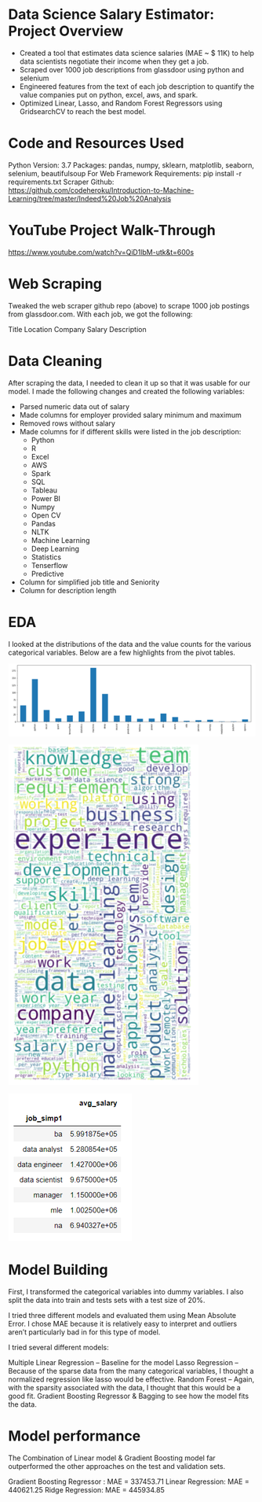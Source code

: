 # Data Science Salary Estimator: Project Overview

* Created a tool that estimates data science salaries (MAE ~ $ 11K) to help data scientists negotiate their income when they get a job.
* Scraped over 1000 job descriptions from glassdoor using python and selenium
* Engineered features from the text of each job description to quantify the value companies put on python, excel, aws, and spark.
* Optimized Linear, Lasso, and Random Forest Regressors using GridsearchCV to reach the best model.

# Code and Resources Used
Python Version: 3.7
Packages: pandas, numpy, sklearn, matplotlib, seaborn, selenium, beautifulsoup
For Web Framework Requirements: pip install -r requirements.txt
Scraper Github: https://github.com/codeheroku/Introduction-to-Machine-Learning/tree/master/Indeed%20Job%20Analysis

# YouTube Project Walk-Through
https://www.youtube.com/watch?v=QiD1lbM-utk&t=600s

# Web Scraping
Tweaked the web scraper github repo (above) to scrape 1000 job postings from glassdoor.com. With each job, we got the following:

Title
Location
Company 
Salary
Description

# Data Cleaning
After scraping the data, I needed to clean it up so that it was usable for our model. I made the following changes and created the following variables:

* Parsed numeric data out of salary
* Made columns for employer provided salary minimum and maximum
* Removed rows without salary
* Made columns for if different skills were listed in the job description:
  * Python
  * R
  * Excel
  * AWS
  * Spark
  * SQL
  * Tableau
  * Power BI
  * Numpy
  * Open CV
  * Pandas
  * NLTK
  * Machine Learning
  * Deep Learning
  * Statistics
  * Tenserflow
  * Predictive
* Column for simplified job title and Seniority
* Column for description length

# EDA
I looked at the distributions of the data and the value counts for the various categorical variables. Below are a few highlights from the pivot tables.

![](/EDA1.PNG)

![](/EDA3.PNG)

![](/EDA2.PNG)

# Model Building
First, I transformed the categorical variables into dummy variables. I also split the data into train and tests sets with a test size of 20%.

I tried three different models and evaluated them using Mean Absolute Error. I chose MAE because it is relatively easy to interpret and outliers aren’t particularly bad in for this type of model.
 
I tried several different models:

Multiple Linear Regression – Baseline for the model
Lasso Regression – Because of the sparse data from the many categorical variables, I thought a normalized regression like lasso would be effective.
Random Forest – Again, with the sparsity associated with the data, I thought that this would be a good fit.
Gradient Boosting Regressor & Bagging to see how the model fits the data.

# Model performance
The Combination of Linear model & Gradient Boosting model far outperformed the other approaches on the test and validation sets.

Gradient Boosting Regressor : MAE = 337453.71
Linear Regression: MAE = 440621.25
Ridge Regression: MAE = 445934.85
